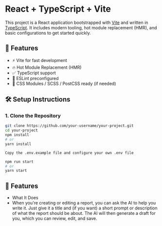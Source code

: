 # React + TypeScript + Vite

This project is a React application bootstrapped with [Vite](https://vitejs.dev/) and written in [TypeScript](https://www.typescriptlang.org/). It includes modern tooling, hot module replacement (HMR), and basic configurations to get started quickly.

## 🚀 Features

- ⚡ Vite for fast development
- 🔥 Hot Module Replacement (HMR)
- ✅ TypeScript support
- 🧪 ESLint preconfigured
- 🎨 CSS Modules / SCSS / PostCSS ready (if needed)

## 🛠️ Setup Instructions

### 1. Clone the Repository

```bash
git clone https://github.com/your-username/your-project.git
cd your-project
npm install
# or
yarn install

Copy the .env.example file and configure your own .env file

npm run start
# or
yarn start

```

## 🚀 Features

- What It Does
- When you're creating or editing a report, you can ask the AI to help you write it. Just give it a title and (if you want) a short prompt or description of what the report should be about. The AI will then generate a draft for you, which you can review, edit, and save.
